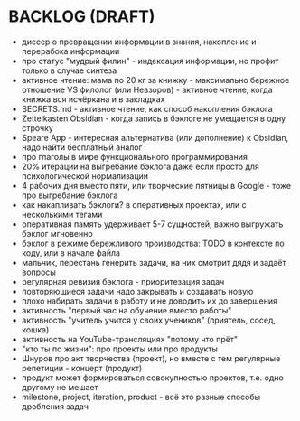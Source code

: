 # BACKLOG (DRAFT)

- диссер о превращении информации в знания, накопление и перерабока информации
- про статус "мудрый филин" - индексация информации, но профит только в случае синтеза
- активное чтение: мама по 20 кг за книжку - максимально бережное отношение VS филолог (или Невзоров) - активное чтение, когда книжка вся исчёркана и в закладках
- SECRETS.md - активное чтение, как способ накопления бэклога
- Zettelkasten Obsidian - когда запись в бэклоге не умещается в одну строчку
- Speare App - интересная альтернатива (или дополнение) к Obsidian, надо найти бесплатный аналог
- про глаголы в мире функционального программирования
- 20% итерации на выгребание бэклога даже если просто для психологической нормализации
- 4 рабочих дня вместо пяти, или творческие пятницы в Google - тоже про выгребание бэклога
- как накапливать бэклоги? в оперативных проектах, или с несколькими тегами
- оперативная память удерживает 5-7 сущностей, важно выгружать бэклог мгновенно
- бэклог в режиме бережливого производства: TODO в контексте по коду, или в начале файла
- мальчик, перестань генерить задачи, на них смотрит дядя и задаёт вопросы
- регулярная ревизия бэклога - приоритезация задач
- повторяющиеся задачи надо закрывать и создавать новую
- плохо набирать задачи в работу и не доводить их до завершения
- активность "первый час на обучение вместо работы"
- активность "учитель учится у своих учеников" (приятель, сосед, кошка)
- активность на YouTube-трансляциях "потому что прёт"
- "кто ты по жизни": про проекты или про продукты
- Шнуров про акт творчества (проект), но вместе с тем регулярные репетиции - концерт (продукт)
- продукт может формироваться совокупностью проектов, т.е. одно другому не мешает
- milestone, project, iteration, product - всё это разные способы дробления задач
